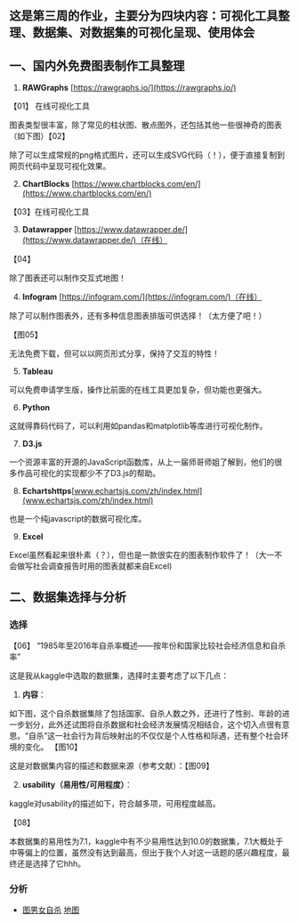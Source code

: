 ## 这是第三周的作业，主要分为四块内容：可视化工具整理、数据集、对数据集的可视化呈现、使用体会

## 一、国内外免费图表制作工具整理
1. **RAWGraphs** [https://rawgraphs.io/](https://rawgraphs.io/)
  
  【01】
    在线可视化工具

  图表类型很丰富，除了常见的柱状图、散点图外，还包括其他一些很神奇的图表（如下图）【02】
  
  除了可以生成常规的png格式图片，还可以生成SVG代码（！），便于直接复制到网页代码中呈现可视化效果。
  
2. **ChartBlocks** [https://www.chartblocks.com/en/](https://www.chartblocks.com/en/)
  
  【03】在线可视化工具
  
3. **Datawrapper** [https://www.datawrapper.de/](https://www.datawrapper.de/)（在线）

  【04】
  
  除了图表还可以制作交互式地图！
  
4. **Infogram** [https://infogram.com/](https://infogram.com/)（在线）
  
  除了可以制作图表外，还有多种信息图表排版可供选择！（太方便了吧！）
  
  【图05】
    
 无法免费下载，但可以以网页形式分享，保持了交互的特性！
  
5. **Tableau**
  
  可以免费申请学生版，操作比前面的在线工具更加复杂，但功能也更强大。
  
6. **Python**

  这就得靠码代码了，可以利用如pandas和matplotlib等库进行可视化制作。

7. **D3.js**

 一个资源丰富的开源的JavaScript函数库，从上一届师哥师姐了解到，他们的很多作品可视化的实现都少不了D3.js的帮助。

8. **Echartshttps**[www.echartsjs.com/zh/index.html](www.echartsjs.com/zh/index.html)

 也是一个纯javascript的数据可视化库。
 
9. **Excel**

  Excel虽然看起来很朴素（？），但也是一款很实在的图表制作软件了！（大一不会做写社会调查报告时用的图表就都来自Excel)
  
## 二、数据集选择与分析

### 选择
【06】
“1985年至2016年自杀率概述——按年份和国家比较社会经济信息和自杀率”

这是我从kaggle中选取的数据集，选择时主要考虑了以下几点：

1. **内容**：
  
  如下图，这个自杀数据集除了包括国家、自杀人数之外，还进行了性别、年龄的进一步划分，此外还试图将自杀数据和社会经济发展情况相结合，这个切入点很有意思。“自杀”这一社会行为背后映射出的不仅仅是个人性格和际遇，还有整个社会环境的变化。
  【图10】
  
  这是对数据集内容的描述和数据来源（参考文献）：【图09】

2. **usability（易用性/可用程度）**：

  kaggle对usability的描述如下，符合越多项，可用程度越高。
  
  【08】

  本数据集的易用性为7.1，kaggle中有不少易用性达到10.0的数据集，7.1大概处于中等偏上的位置，虽然没有达到最高，但出于我个人对这一话题的感兴趣程度，最终还是选择了它hhh。
  
### 分析

  
  
  
  
  
  
  
  
- [图男女自杀](https://www.datawrapper.de/_/OCRly/)
[地图](https://www.datawrapper.de/_/TIM5U/)
